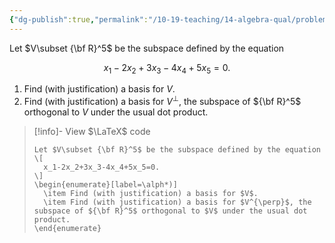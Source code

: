 ```yaml
---
{"dg-publish":true,"permalink":"/10-19-teaching/14-algebra-qual/problem-bank/linear-algebra/bases-for-a-subspace-and-its-orthogonal-complement/","tags":["linear_algebra"],"updated":"2025-03-18T10:40:12-07:00"}
---
```


Let $V\subset {\bf R}^5$ be the subspace defined by the equation

$$x_1-2x_2+3x_3-4x_4+5x_5=0.$$

1. Find (with justification) a basis for $V$.
2. Find (with justification) a basis for $V^{\perp}$, the subspace of ${\bf R}^5$ orthogonal to $V$ under the usual dot product.

> [!info]- View $\LaTeX$ code
> ```
> Let $V\subset {\bf R}^5$ be the subspace defined by the equation
> \[
> 	x_1-2x_2+3x_3-4x_4+5x_5=0.
> \]
> \begin{enumerate}[label=\alph*)]
> 	\item Find (with justification) a basis for $V$.
> 	\item Find (with justification) a basis for $V^{\perp}$, the subspace of ${\bf R}^5$ orthogonal to $V$ under the usual dot product.
> \end{enumerate}
> ```